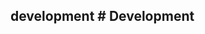## development # Development

<!-- import app_instance.md -->

<!-- import request.md -->

<!-- import servers_clients.md -->

<!-- import debugging.md -->